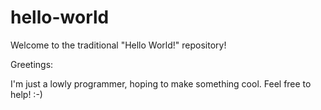 # hello-world
Welcome to the traditional "Hello World!" repository!

Greetings:

I'm just a lowly programmer, hoping to make something cool. Feel free to help! :-)
